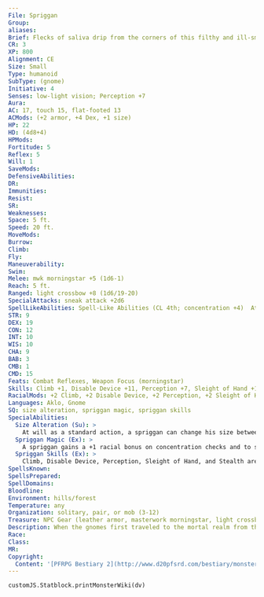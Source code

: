 ```yaml
---
File: Spriggan
Group: 
aliases: 
Brief: Flecks of saliva drip from the corners of this filthy and ill-smelling humanoid, and his large pointed ears twitch at every sound.
CR: 3
XP: 800
Alignment: CE
Size: Small
Type: humanoid
SubType: (gnome)
Initiative: 4
Senses: low-light vision; Perception +7
Aura: 
AC: 17, touch 15, flat-footed 13
ACMods: (+2 armor, +4 Dex, +1 size)
HP: 22
HD: (4d8+4)
HPMods: 
Fortitude: 5
Reflex: 5
Will: 1
SaveMods: 
DefensiveAbilities: 
DR: 
Immunities: 
Resist: 
SR: 
Weaknesses: 
Space: 5 ft.
Speed: 20 ft.
MoveMods: 
Burrow: 
Climb: 
Fly: 
Maneuverability: 
Swim: 
Melee: mwk morningstar +5 (1d6-1)
Reach: 5 ft.
Ranged: light crossbow +8 (1d6/19-20)
SpecialAttacks: sneak attack +2d6
SpellLikeAbilities: Spell-Like Abilities (CL 4th; concentration +4)  At will-flare (DC 10), scare (DC 12), shatter (DC 12)
STR: 9
DEX: 19
CON: 12
INT: 10
WIS: 10
CHA: 9
BAB: 3
CMB: 1
CMD: 15
Feats: Combat Reflexes, Weapon Focus (morningstar)
Skills: Climb +1, Disable Device +11, Perception +7, Sleight of Hand +11, Stealth +15
RacialMods: +2 Climb, +2 Disable Device, +2 Perception, +2 Sleight of Hand, +2 Stealth
Languages: Aklo, Gnome
SQ: size alteration, spriggan magic, spriggan skills
SpecialAbilities:
  Size Alteration (Su): >
    At will as a standard action, a spriggan can change his size between Small and Large. Weapons, armor, and other objects on the spriggan's person grow proportionally when he changes size (objects revert to normal size 1 round after a spriggan releases them). When a spriggan becomes Large, his speed increases to 30 feet, he gains +12 Strength, -2 Dexterity, and +6 Constitution, and he takes a -2 size penalty to his AC. While Large, a spriggan cannot use his sneak attack or his racial spell-like abilities (although if he possesses either from class levels or templates, he retains their use in both sizes).
  Spriggan Magic (Ex): >
    A spriggan gains a +1 racial bonus on concentration checks and to save DCs for all of its racial spell-like abilities.
  Spriggan Skills (Ex): >
    Climb, Disable Device, Perception, Sleight of Hand, and Stealth are class skills for spriggans.
SpellsKnown: 
SpellsPrepared: 
SpellDomains: 
Bloodline: 
Environment: hills/forest
Temperature: any
Organization: solitary, pair, or mob (3-12)
Treasure: NPC Gear (leather armor, masterwork morningstar, light crossbow with 10 bolts, other treasure)
Description: When the gnomes first traveled to the mortal realm from the distant land of the fey, some found the Material Plane so strange and terrifying that they lost their sense of joy. Seeing only the threats of the new world but none of its wonders, they grimly resolved to survive no matter the cost. Their innate magic responded to this twisted goal by reshaping them in mind and body over the course of many generations, transforming them into the creatures known as spriggans. Love, happiness, and beauty have no meaning for these poor souls, so they lead lives of violence and malice. The best they can manage in place of positive emotions is a muted satisfaction when they make another suffer.  Spriggans resemble ugly gnomes with an alien, feral appearance. Many are gaunt and haggard. When magically enlarged, they look the same except much more hale and muscular.
Race: 
Class: 
MR: 
Copyright:
  Content: '[PFRPG Bestiary 2](http://www.d20pfsrd.com/bestiary/monster-listings/humanoids/spriggan)'
---
```

```dataviewjs
customJS.Statblock.printMonsterWiki(dv)
```
